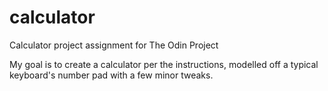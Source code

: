 # calculator
Calculator project assignment for The Odin Project

My goal is to create a calculator per the instructions, modelled off a typical keyboard's number pad with a few minor tweaks.